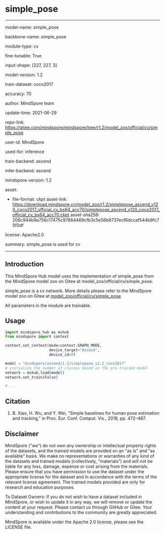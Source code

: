 # simple_pose

---

model-name: simple_pose

backbone-name: simple_pose

module-type: cv

fine-tunable: True

input-shape: [227, 227, 3]

model-version: 1.2

train-dataset: coco2017

accuracy: 70

author: MindSpore team

update-time: 2021-06-29

repo-link: <https://gitee.com/mindspore/mindspore/tree/r1.2/model_zoo/official/cv/simple_pose>

user-id: MindSpore

used-for: inference

train-backend: ascend

infer-backend: ascend

mindspore-version: 1.2

asset:

-
    file-format: ckpt
    asset-link: <https://download.mindspore.cn/model_zoo/r1.2/simplepose_ascend_v120_coco2017_official_cv_bs64_acc70/simplepose_ascend_v120_coco2017_official_cv_bs64_acc70.ckpt>
    asset-sha256: 206c944b9a756c17475c97864469cfb3c5e56b8737ecf6dccaf544b9fc75f0df

license: Apache2.0

summary: simple_pose is used for cv

---

## Introduction

This MindSpore Hub model uses the implementation of simple_pose from the MindSpore model zoo on Gitee at model_zoo/official/cv/simple_pose.

simple_pose is a cv network. More details please refer to the MindSpore model zoo on Gitee at [model_zoo/official/cv/simple_pose](https://gitee.com/mindspore/mindspore/blob/r1.2/model_zoo/official/cv/simple_pose/README.md).

All parameters in the module are trainable.

## Usage

```python
import mindspore_hub as mshub
from mindspore import context

context.set_context(mode=context.GRAPH_MODE,
                    device_target="Ascend",
                    device_id=0)

model = "mindspore/ascend/1.2/simplepose_v1.2_coco2017"
# initialize the number of classes based on the pre-trained model
network = mshub.load(model)
network.set_train(False)

# ...
```

## Citation

1. B. Xiao, H. Wu, and Y. Wei, “Simple baselines for human pose estimation and tracking,” in Proc. Eur. Conf. Comput. Vis., 2018, pp. 472–487.

## Disclaimer

MindSpore ("we") do not own any ownership or intellectual property rights of the datasets, and the trained models are provided on an "as is" and "as available" basis. We make no representations or warranties of any kind of the datasets and trained models (collectively, “materials”) and will not be liable for any loss, damage, expense or cost arising from the materials. Please ensure that you have permission to use the dataset under the appropriate license for the dataset and in accordance with the terms of the relevant license agreement. The trained models provided are only for research and education purposes.

To Dataset Owners: If you do not wish to have a dataset included in MindSpore, or wish to update it in any way, we will remove or update the content at your request. Please contact us through GitHub or Gitee. Your understanding and contributions to the community are greatly appreciated.

MindSpore is available under the Apache 2.0 license, please see the LICENSE file.
